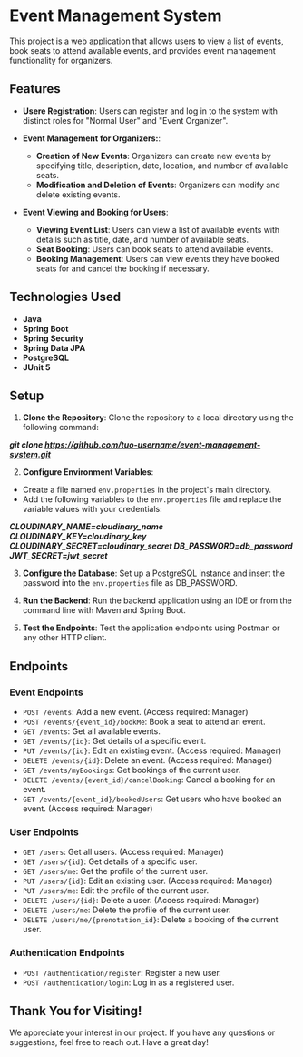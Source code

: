 # Event Management System

This project is a web application that allows users to view a list of events, book seats to attend available events, and provides event management functionality for organizers.

## Features

- **Usere Registration**: Users can register and log in to the system with distinct roles for "Normal User" and "Event Organizer".

- **Event Management for Organizers:**:

  - **Creation of New Events**: Organizers can create new events by specifying title, description, date, location, and number of available seats.
  - **Modification and Deletion of Events**: Organizers can modify and delete existing events.
    
- **Event Viewing and Booking for Users**:

  - **Viewing Event List**: Users can view a list of available events with details such as title, date, and number of available seats.
  - **Seat Booking**: Users can book seats to attend available events.
  - **Booking Management**: Users can view events they have booked seats for and cancel the booking if necessary.
 
## Technologies Used

- **Java**
- **Spring Boot**
- **Spring Security**
- **Spring Data JPA**
- **PostgreSQL**
- **JUnit 5**

## Setup

1. **Clone the Repository**: Clone the repository to a local directory using the following command:

***git clone https://github.com/tuo-username/event-management-system.git***

2. **Configure Environment Variables**:

- Create a file named `env.properties` in the project's main directory.
- Add the following variables to the `env.properties` file and replace the variable values with your credentials:

***CLOUDINARY_NAME=cloudinary_name
CLOUDINARY_KEY=cloudinary_key
CLOUDINARY_SECRET=cloudinary_secret
DB_PASSWORD=db_password
JWT_SECRET=jwt_secret***

3. **Configure the Database**: Set up a PostgreSQL instance and insert the password into the `env.properties` file as DB_PASSWORD.

4. **Run the Backend**: Run the backend application using an IDE or from the command line with Maven and Spring Boot.
   
5. **Test the Endpoints**: Test the application endpoints using Postman or any other HTTP client.

## Endpoints

### Event Endpoints

- `POST /events`: Add a new event. (Access required: Manager)
- `POST /events/{event_id}/bookMe`: Book a seat to attend an event.
- `GET /events`: Get all available events.
- `GET /events/{id}`: Get details of a specific event.
- `PUT /events/{id}`: Edit an existing event. (Access required: Manager)
- `DELETE /events/{id}`: Delete an event. (Access required: Manager)
- `GET /events/myBookings`: Get bookings of the current user.
- `DELETE /events/{event_id}/cancelBooking`: Cancel a booking for an event.
- `GET /events/{event_id}/bookedUsers`: Get users who have booked an event. (Access required: Manager)
  
### User Endpoints
- `GET /users`: Get all users. (Access required: Manager)
- `GET /users/{id}`: Get details of a specific user.
- `GET /users/me`: Get the profile of the current user.
- `PUT /users/{id}`: Edit an existing user. (Access required: Manager)
- `PUT /users/me`: Edit the profile of the current user.
- `DELETE /users/{id}`: Delete a user. (Access required: Manager)
- `DELETE /users/me`: Delete the profile of the current user.
- `DELETE /users/me/{prenotation_id}`: Delete a booking of the current user.

### Authentication Endpoints
- `POST /authentication/register`: Register a new user.
- `POST /authentication/login`: Log in as a registered user.

## Thank You for Visiting!

We appreciate your interest in our project. If you have any questions or suggestions, feel free to reach out. Have a great day!
